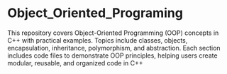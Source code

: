# Object_Oriented_Programing
This repository covers Object-Oriented Programming (OOP) concepts in C++ with practical examples. Topics include classes, objects, encapsulation, inheritance, polymorphism, and abstraction. Each section includes code files to demonstrate OOP principles, helping users create modular, reusable, and organized code in C++
